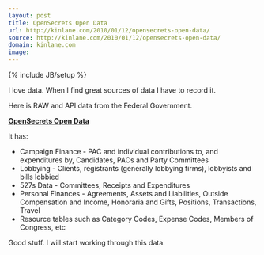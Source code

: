 ```yaml
---
layout: post
title: OpenSecrets Open Data
url: http://kinlane.com/2010/01/12/opensecrets-open-data/
source: http://kinlane.com/2010/01/12/opensecrets-open-data/
domain: kinlane.com
image: 
---
```

{% include JB/setup %}<p>I love data. When I find great sources of data I have to record it.<p></p>
Here is RAW and API data from the Federal Government.<p></p>
<strong><a href="http://www.opensecrets.org/action/data.php">OpenSecrets Open Data</a></strong><p></p>
It has:
<ul class="mainlist">
	<li>Campaign Finance - PAC and individual contributions to, and expenditures by, Candidates, PACs and Party Committees</li>
	<li>Lobbying - Clients, registrants (generally lobbying firms), lobbyists and bills lobbied</li>
	<li>527s Data - Committees, Receipts and Expenditures</li>
	<li>Personal Finances - Agreements, Assets and Liabilities, Outside Compensation and Income, Honoraria and Gifts, Positions, Transactions, Travel</li>
	<li>Resource tables such as Category Codes, Expense Codes, Members of Congress, etc</li>
</ul>
Good stuff. I will start working through this data.
</p>
